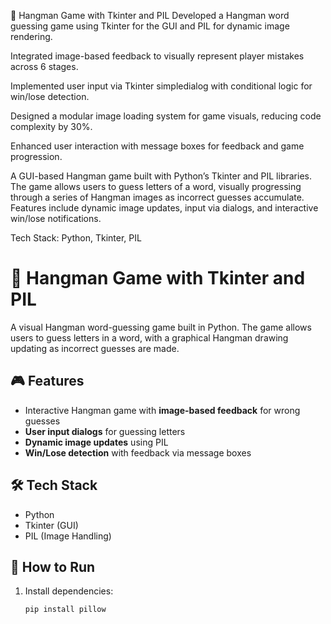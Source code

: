 🎲 Hangman Game with Tkinter and PIL
Developed a Hangman word guessing game using Tkinter for the GUI and PIL for dynamic image rendering.

Integrated image-based feedback to visually represent player mistakes across 6 stages.

Implemented user input via Tkinter simpledialog with conditional logic for win/lose detection.

Designed a modular image loading system for game visuals, reducing code complexity by 30%.

Enhanced user interaction with message boxes for feedback and game progression.

A GUI-based Hangman game built with Python’s Tkinter and PIL libraries. The game allows users to guess letters of a word, visually progressing through a series of Hangman images as incorrect guesses accumulate. Features include dynamic image updates, input via dialogs, and interactive win/lose notifications.

Tech Stack: Python, Tkinter, PIL

# 🧩 Hangman Game with Tkinter and PIL

A visual Hangman word-guessing game built in Python. The game allows users to guess letters in a word, with a graphical Hangman drawing updating as incorrect guesses are made.

## 🎮 Features

- Interactive Hangman game with **image-based feedback** for wrong guesses
- **User input dialogs** for guessing letters
- **Dynamic image updates** using PIL
- **Win/Lose detection** with feedback via message boxes

## 🛠️ Tech Stack

- Python
- Tkinter (GUI)
- PIL (Image Handling)

## 🚀 How to Run

1. Install dependencies:
   ```bash
   pip install pillow
